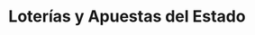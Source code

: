 ---
title: "Loterías y Apuestas del Estado"
url: /granada/loterias-y-apuestas-del-estado/
shop: Lotterie
---